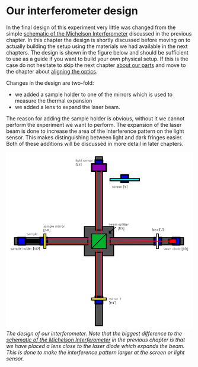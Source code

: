 # Our interferometer design

In the final design of this experiment very little was changed from the simple [schematic of the Michelson Interferometer](./M_interferometer.md) discussed in the previous chapter. In this chapter the design is shortly discussed before moving on to actually building the setup using the materials we had available in the next chapters. The design is shown in the figure below and should be sufficient to use as a guide if you want to build your own physical setup. If this is the case do not hesitate to skip the next chapter [about our parts](./needed_materials.md) and move to the chapter about [aligning the optics](./optics.md).

Changes in the design are two-fold:
- we added a sample holder to one of the mirrors which is used to measure the thermal expansion
- we added a lens to expand the laser beam.

The reason for adding the sample holder is obvious, without it we cannot perform the experiment we want to perform. The expansion of the laser beam is done to increase the area of the interference pattern on the light sensor. This makes distinguishing between light and dark fringes easier. Both of these additions will be discussed in more detail in later chapters.

![Alt text](../images/setup.png)
*The design of our interferometer. Note that the biggest difference to the [schematic of the Michelson Interferometer](./M_interferometer.md) in the previous chapter is that we have placed a lens close to the laser diode which expands the beam. This is done to make the interference pattern larger at the screen or light sensor.*
